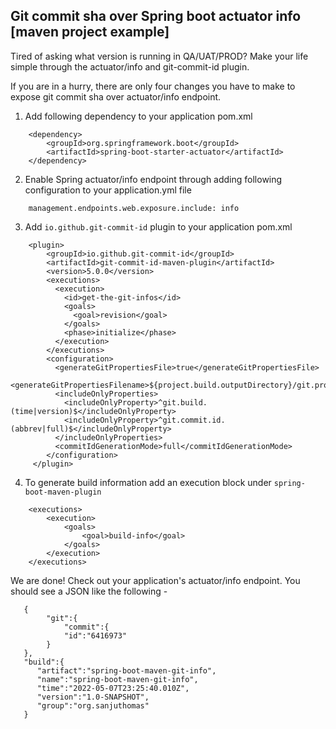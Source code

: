 ## Git commit sha over Spring boot actuator info [maven project example]

Tired of asking what version is running in QA/UAT/PROD? Make your life simple through the actuator/info and git-commit-id plugin.

If you are in a hurry, there are only four changes you have to make to expose git commit sha over actuator/info endpoint.

1. Add following dependency to your application pom.xml

```
    <dependency>
        <groupId>org.springframework.boot</groupId>
        <artifactId>spring-boot-starter-actuator</artifactId>
    </dependency> 
```

2. Enable Spring actuator/info endpoint through adding following configuration to your application.yml file

```
    management.endpoints.web.exposure.include: info
```

3. Add ```io.github.git-commit-id``` plugin to your application pom.xml

```
    <plugin>
        <groupId>io.github.git-commit-id</groupId>
        <artifactId>git-commit-id-maven-plugin</artifactId>
        <version>5.0.0</version>
        <executions>
          <execution>
            <id>get-the-git-infos</id>
            <goals>
              <goal>revision</goal>
            </goals>
            <phase>initialize</phase>
          </execution>
        </executions>
        <configuration>
          <generateGitPropertiesFile>true</generateGitPropertiesFile>
          <generateGitPropertiesFilename>${project.build.outputDirectory}/git.properties</generateGitPropertiesFilename>
          <includeOnlyProperties>
            <includeOnlyProperty>^git.build.(time|version)$</includeOnlyProperty>
            <includeOnlyProperty>^git.commit.id.(abbrev|full)$</includeOnlyProperty>
          </includeOnlyProperties>
          <commitIdGenerationMode>full</commitIdGenerationMode>
        </configuration>
     </plugin>
```

4. To generate build information add an execution block under ```spring-boot-maven-plugin```

```
    <executions>
        <execution>
            <goals>
                <goal>build-info</goal>
            </goals>
        </execution>
    </executions>
```

We are done! Check out your application's actuator/info endpoint. You should see a JSON like the following - 

```
   {
        "git":{
            "commit":{
            "id":"6416973"
        }
   },
   "build":{
      "artifact":"spring-boot-maven-git-info",
      "name":"spring-boot-maven-git-info",
      "time":"2022-05-07T23:25:40.010Z",
      "version":"1.0-SNAPSHOT",
      "group":"org.sanjuthomas"
   }
```

